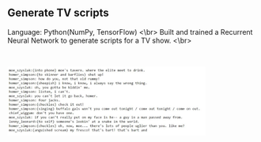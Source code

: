 ## Generate TV scripts
Language: Python(NumPy, TensorFlow) <\br>
Built and trained a Recurrent Neural Network to generate scripts for a TV show. <\br>

</br>
<p align="left">
  <img src="scripts.JPG" width="400"/>
</p>

